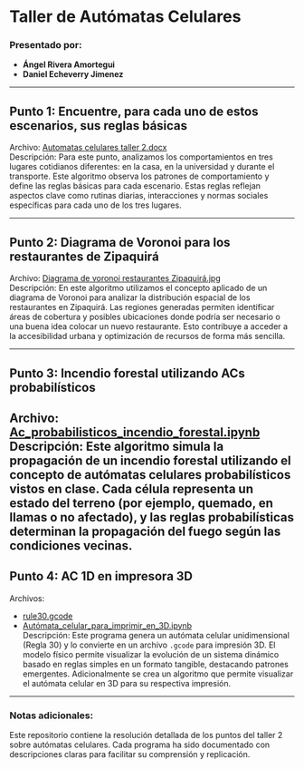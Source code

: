 # Taller de Autómatas Celulares

### Presentado por:
- **Ángel Rivera Amortegui**
- **Daniel Echeverry Jimenez**

---

## **Punto 1: Encuentre, para cada uno de estos escenarios, sus reglas básicas**
Archivo: [Automatas celulares taller 2.docx](./Automatas%20celulares%20taller%202.docx)  
Descripción: Para este punto, analizamos los comportamientos en tres lugares cotidianos diferentes: en la casa, en la universidad y durante el transporte. Este algoritmo observa los patrones de comportamiento y define las reglas básicas para cada escenario. Estas reglas reflejan aspectos clave como rutinas diarias, interacciones y normas sociales específicas para cada uno de los tres lugares.


---

## **Punto 2: Diagrama de Voronoi para los restaurantes de Zipaquirá**
Archivo: [Diagrama de voronoi restaurantes Zipaquirá.jpg](./Diagrama%20de%20voronoi%20restaurantes%20Zipaquir%C3%A1.jpg)  
Descripción: En este algoritmo utilizamos el concepto aplicado de un diagrama de Voronoi para analizar la distribución espacial de los restaurantes en Zipaquirá. Las regiones generadas permiten identificar áreas de cobertura y posibles ubicaciones donde podría ser necesario o una buena idea colocar un nuevo restaurante. Esto contribuye a acceder a la accesibilidad urbana y optimización de recursos de forma más sencilla.

---

## **Punto 3: Incendio forestal utilizando ACs probabilísticos**
Archivo: [Ac_probabilisticos_incendio_forestal.ipynb](./Ac_probabilisticos_incendio_forestal.ipynb)  
Descripción: Este algoritmo simula la propagación de un incendio forestal utilizando el concepto de autómatas celulares probabilísticos vistos en clase. Cada célula representa un estado del terreno (por ejemplo, quemado, en llamas o no afectado), y las reglas probabilísticas determinan la propagación del fuego según las condiciones vecinas. 
---

## **Punto 4: AC 1D en impresora 3D**
Archivos:  
- [rule30.gcode](./rule30.gcode)  
- [Autómata_celular_para_imprimir_en_3D.ipynb](./3d.ipynb)  
Descripción: Este programa genera un autómata celular unidimensional (Regla 30) y lo convierte en un archivo `.gcode` para impresión 3D. El modelo físico permite visualizar la evolución de un sistema dinámico basado en reglas simples en un formato tangible, destacando patrones emergentes. Adicionalmente se crea un algoritmo que permite visualizar el autómata celular en 3D para su respectiva impresión.


---

### Notas adicionales:
Este repositorio contiene la resolución detallada de los puntos del taller 2 sobre autómatas celulares. Cada programa ha sido documentado con descripciones claras para facilitar su comprensión y replicación.



